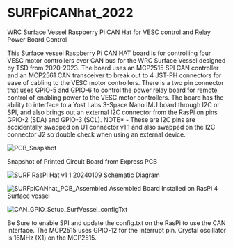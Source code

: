 # SURFpiCANhat_2022
WRC Surface Vessel Raspberry Pi CAN Hat for VESC control and Relay Power Board Control

  This Surface vessel Raspberry Pi CAN HAT board is for controlling four VESC motor controllers over CAN bus for the WRC Surface Vessel designed by TSD from 2020-2023.  The board uses an MCP2515 SPI CAN controller and an MCP2561 CAN transceiver to break out to 4 JST-PH connectors for ease of cabling to the VESC motor controllers.  There is a two pin connector that uses GPIO-5 and GPIO-6 to control the power relay board for remote control of enabling power to the VESC motor controllers.  The board has the ability to interface to a Yost Labs 3-Space Nano IMU board through I2C or SPI, and also brings out an external I2C connector from the RasPi on pins GPIO-2 (SDA) and GPIO-3 (SCL).  NOTE* - These are I2C pins are accidentally swapped on U1 connector v1.1 and also swapped on the I2C connector J2 so double check when using an external device.

![PCB_Snapshot](https://github.com/jebradshaw/SURFpiCANhat_2022/assets/5246863/cf995864-8840-4994-aade-0c529b141e38)

Snapshot of Printed Circuit Board from Express PCB

![SURF RasPi Hat v1 1 20240109](https://github.com/jebradshaw/SURFpiCANhat_2022/assets/5246863/22c2b551-7714-411a-9be4-bb150892ba81)
Schematic Diagram

![SURFpiCANhat_PCB_Assembled](https://github.com/jebradshaw/SURFpiCANhat_2022/assets/5246863/a934c435-7087-47a5-ba32-5a3ec37ee055)
Assembled Board Installed on RasPi 4 Surface vessel

![CAN_GPIO_Setup_SurfVessel_configTxt](https://github.com/jebradshaw/SURFpiCANhat_2022/assets/5246863/fb81ffef-6d9c-4030-9f87-dba4a796d6f7)

  Be Sure to enable SPI and update the config.txt on the RasPi to use the CAN interface.  The MCP2515 uses GPIO-12 for the Interrupt pin.  Crystal 
oscillator is 16MHz (X1) on the MCP2515.



